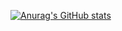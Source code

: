 [![Anurag's GitHub stats](https://github-readme-stats.vercel.app/api?username=lavclash75)](https://github.com/anuraghazra/github-readme-stats)